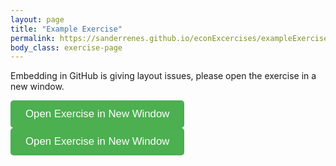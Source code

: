 ```yaml
---
layout: page
title: "Example Exercise"
permalink: https://sanderrenes.github.io/econExcercises/exampleExercise
body_class: exercise-page
---
```


Embedding in GitHub is giving layout issues, please open the exercise in a new window. 

<button id="open-exercise" style="padding: 12px 24px; font-size: 1.2em; background-color: #4CAF50; color: white; border: none; border-radius: 5px; cursor: pointer;">
  Open Exercise in New Window
</button>

<script>
document.getElementById("open-exercise").onclick = function() {
  window.open(
    "https://sanderrenes.github.io/econExcercises/graspleExercise.html", // adjust path if needed!
    "_blank",
    "noopener,noreferrer,width=1200,height=800"
  );
};
</script>



<button id="open-exercise-NL" style="padding: 12px 24px; font-size: 1.2em; background-color: #4CAF50; color: white; border: none; border-radius: 5px; cursor: pointer;">
  Open Exercise in New Window
</button>

<script>
document.getElementById("open-exercise-NL").onclick = function() {
  window.open(
    "https://sanderrenes.github.io/econExcercises/graspleExerciseNL.html", // adjust path if needed!
    "_blank",
    "noopener,noreferrer,width=1200,height=800"
  );
};
</script>
